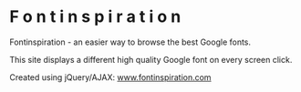 # F o n t i n s p i r a t i o n

Fontinspiration - an easier way to browse the best Google fonts.

This site displays a different high quality Google font on every screen click.

Created using jQuery/AJAX: <a href="http://fontinspiration.com">www.fontinspiration.com</a>
